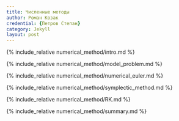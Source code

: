```yaml
---
title: Численные методы
author: Роман Козак
credential: {Петров Степан}
category: Jekyll
layout: post
---
```


<script src = "{{site.baseurl}}/assets/scripts/p5.min.js"></script>
<script src = "{{site.baseurl}}/assets/scripts/math.js"></script>
<script src = "{{site.baseurl}}/assets/scripts/common/base_vis.js"> </script>
<script src = "{{site.baseurl}}/assets/scripts/common/energy.js"></script>
<script src = "{{site.baseurl}}/assets/scripts/common/main_vis.js"></script>
<script src = "{{site.baseurl}}/assets/scripts/numerical_method/spring.js"></script>
<script src = "{{site.baseurl}}/assets/scripts/numerical_method/canon.js"></script>



{% include_relative numerical_method/intro.md %}

{% include_relative numerical_method/model_problem.md %}

{% include_relative numerical_method/numerical_euler.md %}

{% include_relative numerical_method/symplectic_method.md %}

{% include_relative numerical_method/RK.md %}

{% include_relative numerical_method/summary.md %}


